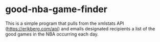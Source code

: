 # good-nba-game-finder
This is a simple program that pulls from the 
xmlstats API (https://erikberg.com/api)
and emails designated recipients a list of the 
good games in the NBA occurring each day.
